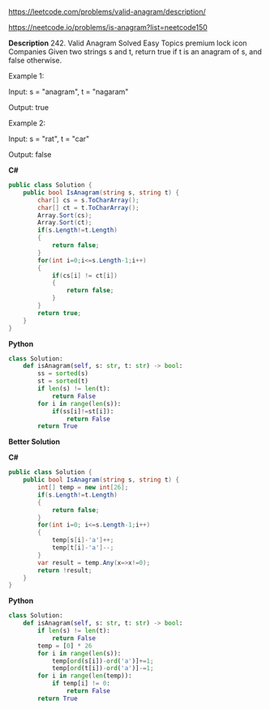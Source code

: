 https://leetcode.com/problems/valid-anagram/description/

https://neetcode.io/problems/is-anagram?list=neetcode150


**Description**
242. Valid Anagram
Solved
Easy
Topics
premium lock icon
Companies
Given two strings s and t, return true if t is an anagram of s, and false otherwise.

 

Example 1:

Input: s = "anagram", t = "nagaram"

Output: true

Example 2:

Input: s = "rat", t = "car"

Output: false

**C#**
```C#
public class Solution {
    public bool IsAnagram(string s, string t) {
        char[] cs = s.ToCharArray();
        char[] ct = t.ToCharArray();
        Array.Sort(cs);
        Array.Sort(ct);
        if(s.Length!=t.Length)
        {
            return false;
        }
        for(int i=0;i<=s.Length-1;i++)
        {
            if(cs[i] != ct[i])
            {
                return false;
            }
        }
        return true;
    }
}
```
**Python**
```Python
class Solution:
    def isAnagram(self, s: str, t: str) -> bool:
        ss = sorted(s)
        st = sorted(t)
        if len(s) != len(t):
            return False
        for i in range(len(s)):
            if(ss[i]!=st[i]):
                return False
        return True

```

**Better Solution**

**C#**

```C#
public class Solution {
    public bool IsAnagram(string s, string t) {
        int[] temp = new int[26];
        if(s.Length!=t.Length)
        {
            return false;
        }
        for(int i=0; i<=s.Length-1;i++)
        {
            temp[s[i]-'a']++;
            temp[t[i]-'a']--;
        }
        var result = temp.Any(x=>x!=0);
        return !result;
    }
}
```

**Python**

```python
class Solution:
    def isAnagram(self, s: str, t: str) -> bool:
        if len(s) != len(t):
            return False
        temp = [0] * 26
        for i in range(len(s)):
            temp[ord(s[i])-ord('a')]+=1;
            temp[ord(t[i])-ord('a')]-=1;
        for i in range(len(temp)):
            if temp[i] != 0:
                return False
        return True
```
